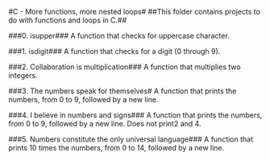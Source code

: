 #C - More functions, more nested loops#
##This folder contains projects to do with functions and loops in C.##

###0. isupper###
A function that checks for uppercase character.

###1. isdigit###
A function that checks for a digit (0 through 9).

###2. Collaboration is multiplication###
A function that multiplies two integers.

###3. The numbers speak for themselves#
A function that prints the numbers, from 0 to 9, followed by a new line.

###4. I believe in numbers and signs###
A function that prints the numbers, from 0 to 9, followed by a new line. Does not print2 and 4.

###5. Numbers constitute the only universal language###
A function that prints 10 times the numbers, from 0 to 14, followed by a new line.
